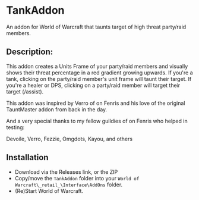 # TankAddon
An addon for World of Warcraft that taunts target of high threat party/raid members.

## Description:
This addon creates a Units Frame of your party/raid members and visually shows their threat percentage in a red gradient growing upwards. If you're a tank, clicking on the party/raid member's unit frame will taunt their target. If you're a healer or DPS, clicking on a party/raid member will target their target (/assist).

This addon was inspired by Verro of <UNDAUNTED> on Fenris and his love of the original TauntMaster addon from back in the day.

And a very special thanks to my fellow guildies of <UNDAUNTED> on Fenris who helped in testing:

Devoile, Verro, Fezzie, Omgdots, Kayou, and others

## Installation
* Download via the Releases link, or the ZIP
* Copy/move the `TankAddon` folder into your `World of Warcraft\_retail_\Interface\AddOns` folder.
* (Re)Start World of Warcraft.
